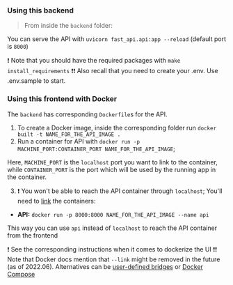 ### Using this backend

> From inside the `backend` folder:

You can serve the API with `uvicorn fast_api.api:app --reload` (default port is `8000`)

❗ Note that you should have the required packages with `make install_requirements`
❗❗ Also recall that you need to create your .env. Use .env.sample to start.

### Using this frontend with Docker

The `backend` has corresponding `Dockerfile`s for the API.

1. To create a Docker image, inside the corresponding folder run `docker built -t NAME_FOR_THE_API_IMAGE .`
2. Run a container for API with `docker run -p MACHINE_PORT:CONTAINER_PORT NAME_FOR_THE_API_IMAGE`;

  Here, `MACHINE_PORT` is the `localhost` port you want to link to the container, while `CONTAINER_PORT` is the port which will be used by the running app in the container.


3. ❗ You won't be able to reach the API container through `localhost`; You'll need to [link](https://docs.docker.com/network/links/) the containers:

  * **API:** `docker run -p 8000:8000 NAME_FOR_THE_API_IMAGE --name api`

  This way you can use `api` instead of `localhost` to reach the API container from the frontend

  ❗ See the corresponding instructions when it comes to dockerize the UI
  ❗❗ Note that Docker docs mention that `--link` might be removed in the future (as of 2022.06). Alternatives can be [user-defined bridges](https://docs.docker.com/network/bridge/#differences-between-user-defined-bridges-and-the-default-bridge) or [Docker Compose](https://docs.docker.com/compose/)
